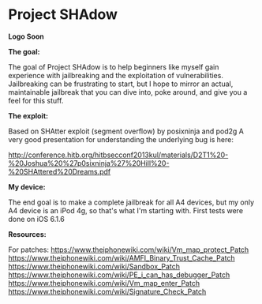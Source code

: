 # Project SHAdow

****Logo Soon****

****The goal:****

  The goal of Project SHAdow is to help beginners like myself gain experience with jailbreaking and the exploitation of vulnerabilities. Jailbreaking can be frustrating to start, but I hope to mirror an actual, maintainable jailbreak that you can dive into, poke around, and give you a feel for this stuff.

****The exploit:****

  Based on SHAtter exploit (segment overflow) by posixninja and pod2g
  A very good presentation for understanding the underlying bug is here:

  http://conference.hitb.org/hitbsecconf2013kul/materials/D2T1%20-%20Joshua%20%27p0sixninja%27%20Hill%20-%20SHAttered%20Dreams.pdf

****My device:****

  The end goal is to make a complete jailbreak for all A4 devices, but my only A4 device is an iPod 4g, so that's what I'm starting with. First tests were done on iOS 6.1.6

****Resources:****

  For patches:
    https://www.theiphonewiki.com/wiki/Vm_map_protect_Patch
    https://www.theiphonewiki.com/wiki/AMFI_Binary_Trust_Cache_Patch
    https://www.theiphonewiki.com/wiki/Sandbox_Patch
    https://www.theiphonewiki.com/wiki/PE_i_can_has_debugger_Patch
    https://www.theiphonewiki.com/wiki/Vm_map_enter_Patch
    https://www.theiphonewiki.com/wiki/Signature_Check_Patch
